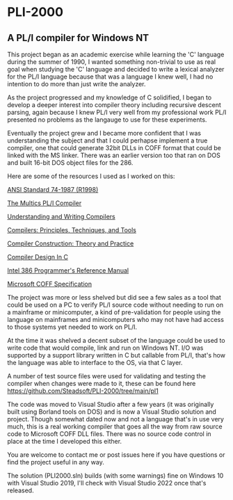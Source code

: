 # PLI-2000
## A PL/I compiler for Windows NT
This project began as an academic exercise while learning the 'C' language during the summer of 1990, I wanted something non-trivial to use as real goal when studying the 'C' language and decided to write a lexical analyzer for the PL/I language because that was a language I knew well, I had no intention to do more than just write the analyzer.

As the project progressed and my knowledge of C solidified, I began to develop a deeper interest into compiler theory including recursive descent parsing, again because I knew PL/I very well from my professional work PL/I presented no problems as the langauge to use for these experiments.

Eventually the project grew and I became more confident that I was understanding the subject and that I could perhapse implement a true compiler, one that could generate 32bit DLLs in COFF format that could be linked with the MS linker. There was an earlier version too that ran on DOS and built 16-bit DOS object files for the 286.

Here are some of the resources I used as I worked on this:

[ANSI Standard 74-1987 (R1998)](https://webstore.ansi.org/standards/incits/ansiincits741987r1998)

[The Multics PL/I Compiler](https://multicians.org/pl1-raf.html)

[Understanding and Writing Compilers](https://www.amazon.com/Understanding-Writing-Compilers-Yourself-Guide/dp/0333217314)

[Compilers: Principles, Techniques, and Tools](https://www.amazon.com/Compilers-Principles-Techniques-Alfred-Aho/dp/0201100886/ref=sr_1_4?keywords=dragon+book+compiler&qid=1636226821&s=books&sr=1-4)

[Compiler Construction: Theory and Practice](https://www.amazon.com/Compiler-Construction-Practice-Revised-Hardcover/dp/B011DBDVNC/ref=sr_1_2?keywords=compiler+construction+theory+and+practice&qid=1636226942&s=books&sr=1-2)

[Compiler Design In C](https://www.biblio.com/book/compiler-design-c-i-holub/d/1375125420)

[Intel 386 Programmer's Reference Manual](https://css.csail.mit.edu/6.858/2013/readings/i386.pdf)

[Microsoft COFF Specification](https://courses.cs.washington.edu/courses/cse378/03wi/lectures/LinkerFiles/coff.pdf)

The project was more or less shelved but did see a few sales as a tool that could be used on a PC to verify PL/I source code without needing to run on a mainframe or minicomputer, a kind of pre-validation for people using the language on mainframes and minicomputers who may not have had access to those systems yet needed to work on PL/I.

At the time it was shelved a decent subset of the language could be used to write code that would compile, link and run on Windows NT. I/O was supported by a support library written in C but callable from PL/I, that's how the language was able to interface to the OS, via that C layer.

A number of test source files were used for validating and testing the compiler when changes were made to it, these can be found here https://github.com/Steadsoft/PLI-2000/tree/main/pl1

The code was moved to Visual Studio after a few years (it was originally built using Borland tools on DOS) and is now a Visual Studio solution and project. Though somewhat dated now and not a language that's in use very much, this is a real working compiler that goes all the way from raw source code to Microsoft COFF DLL files. There was no source code control in place at the time I developed this either.

You are welcome to contact me or post issues here if you have questions or find the project useful in any way.

The solution (PLI2000.sln) builds (with some warnings) fine on Windows 10 with Visual Studio 2019, I'll check with Visual Studio 2022 once that's released.
